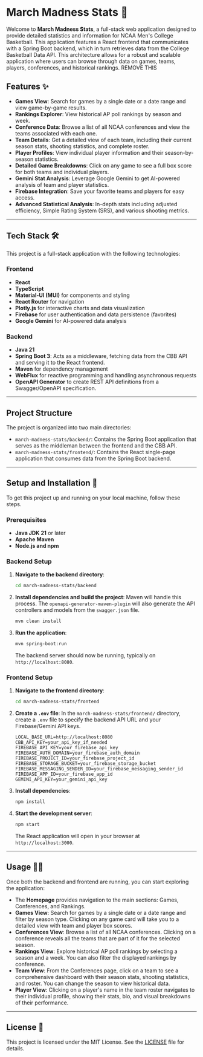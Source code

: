 # March Madness Stats 🏀

Welcome to **March Madness Stats**, a full-stack web application designed to provide detailed statistics and information for NCAA Men's College Basketball. This application features a React frontend that communicates with a Spring Boot backend, which in turn retrieves data from the College Basketball Data API. This architecture allows for a robust and scalable application where users can browse through data on games, teams, players, conferences, and historical rankings.
REMOVE THIS
## Features ✨

  * **Games View**: Search for games by a single date or a date range and view game-by-game results.
  * **Rankings Explorer**: View historical AP poll rankings by season and week.
  * **Conference Data**: Browse a list of all NCAA conferences and view the teams associated with each one.
  * **Team Details**: Get a detailed view of each team, including their current season stats, shooting statistics, and complete roster.
  * **Player Profiles**: View individual player information and their season-by-season statistics.
  * **Detailed Game Breakdowns**: Click on any game to see a full box score for both teams and individual players.
  * **Gemini Stat Analysis**: Leverage Google Gemini to get AI-powered analysis of team and player statistics.
  * **Firebase Integration**: Save your favorite teams and players for easy access.
  * **Advanced Statistical Analysis**: In-depth stats including adjusted efficiency, Simple Rating System (SRS), and various shooting metrics.

-----

## Tech Stack 🛠️

This project is a full-stack application with the following technologies:

### Frontend

  * **React**
  * **TypeScript**
  * **Material-UI (MUI)** for components and styling
  * **React Router** for navigation
  * **Plotly.js** for interactive charts and data visualization
  * **Firebase** for user authentication and data persistence (favorites)
  * **Google Gemini** for AI-powered data analysis

### Backend

  * **Java 21**
  * **Spring Boot 3**: Acts as a middleware, fetching data from the CBB API and serving it to the React frontend.
  * **Maven** for dependency management
  * **WebFlux** for reactive programming and handling asynchronous requests
  * **OpenAPI Generator** to create REST API definitions from a Swagger/OpenAPI specification.

-----

## Project Structure

The project is organized into two main directories:

  * `march-madness-stats/backend/`: Contains the Spring Boot application that serves as the middleman between the frontend and the CBB API.
  * `march-madness-stats/frontend/`: Contains the React single-page application that consumes data from the Spring Boot backend.

-----

## Setup and Installation 🚀

To get this project up and running on your local machine, follow these steps.

### Prerequisites

  * **Java JDK 21** or later
  * **Apache Maven**
  * **Node.js and npm**

### Backend Setup

1.  **Navigate to the backend directory**:
    ```bash
    cd march-madness-stats/backend
    ```
2.  **Install dependencies and build the project**: Maven will handle this process. The `openapi-generator-maven-plugin` will also generate the API controllers and models from the `swagger.json` file.
    ```bash
    mvn clean install
    ```
3.  **Run the application**:
    ```bash
    mvn spring-boot:run
    ```
    The backend server should now be running, typically on `http://localhost:8080`.

### Frontend Setup

1.  **Navigate to the frontend directory**:
    ```bash
    cd march-madness-stats/frontend
    ```
2.  **Create a `.env` file**: In the `march-madness-stats/frontend/` directory, create a `.env` file to specify the backend API URL and your Firebase/Gemini API keys.
    ```env
    LOCAL_BASE_URL=http://localhost:8080
    CBB_API_KEY=your_api_key_if_needed 
    FIREBASE_API_KEY=your_firebase_api_key
    FIREBASE_AUTH_DOMAIN=your_firebase_auth_domain
    FIREBASE_PROJECT_ID=your_firebase_project_id
    FIREBASE_STORAGE_BUCKET=your_firebase_storage_bucket
    FIREBASE_MESSAGING_SENDER_ID=your_firebase_messaging_sender_id
    FIREBASE_APP_ID=your_firebase_app_id
    GEMINI_API_KEY=your_gemini_api_key
    ```
3.  **Install dependencies**:
    ```bash
    npm install
    ```
4.  **Start the development server**:
    ```bash
    npm start
    ```
    The React application will open in your browser at `http://localhost:3000`.

-----

## Usage 🧑‍💻

Once both the backend and frontend are running, you can start exploring the application:

  * The **Homepage** provides navigation to the main sections: Games, Conferences, and Rankings.
  * **Games View**: Search for games by a single date or a date range and filter by season type. Clicking on any game card will take you to a detailed view with team and player box scores.
  * **Conferences View**: Browse a list of all NCAA conferences. Clicking on a conference reveals all the teams that are part of it for the selected season.
  * **Rankings View**: Explore historical AP poll rankings by selecting a season and a week. You can also filter the displayed rankings by conference.
  * **Team View**: From the Conferences page, click on a team to see a comprehensive dashboard with their season stats, shooting statistics, and roster. You can change the season to view historical data.
  * **Player View**: Clicking on a player's name in the team roster navigates to their individual profile, showing their stats, bio, and visual breakdowns of their performance.

-----

## License 📄

This project is licensed under the MIT License. See the [LICENSE](https://www.google.com/search?q=LICENSE) file for details.
